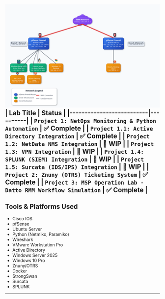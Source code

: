 ![Project 1 Topology](https://github.com/nickbruggen90/LabsVol8021Q/blob/main/topology.svg)
| Lab Title                 | Status   |
|--------------------------|----------|
| `Project 1: NetOps Monitoring & Python Automation`          | ✅ Complete   |
| `Project 1.1: Active Directory Integration`          | ✅ Complete   |
| `Project 1.2: NetData NMS Integration`   | 🧩 WIP    |
| `Project 1.3: VPN Integration`   | 🧩 WIP    |
| `Project 1.4: SPLUNK (SIEM) Integration`   | 🧩 WIP    |
| `Project 1.5: Surcata (IDS/IPS) Integration`   | 🧩 WIP    |
| `Project 2: Znuny (OTRS) Ticketing System`          | ✅ Complete   |
| `Project 3: MSP Operation Lab - Datto RMM Workflow Simulation`   | ✅ Complete   |
---
## Tools & Platforms Used
- Cisco IOS
- pfSense
- Ubuntu Server
- Python (Netmiko, Paramiko)
- Wireshark
- VMware Workstation Pro
- Active Directory
- Windows Server 2025
- Windows 10 Pro
- Znuny/OTRS
- Docker
- StrongSwan
- Surcata
- SPLUNK
---
